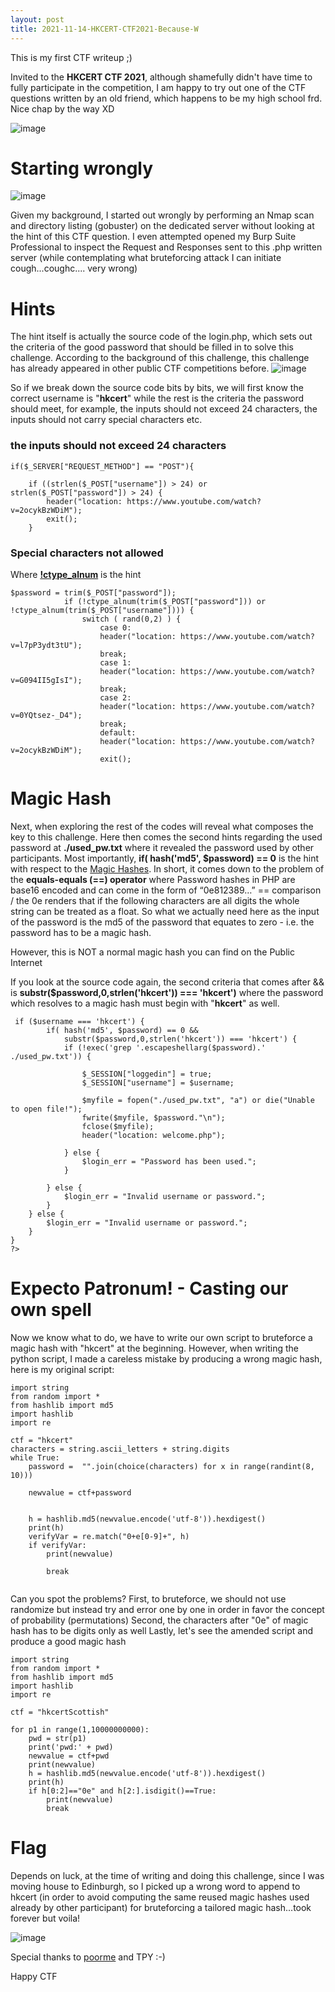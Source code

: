 ```yaml
---
layout: post
title: 2021-11-14-HKCERT-CTF2021-Because-W
---
```


This is my first CTF writeup ;)

Invited to the **HKCERT CTF 2021**, although shamefully didn't have time to fully participate in the competition, I am happy to try out one of the CTF questions written by an old friend, which happens to be my high school frd. Nice chap by the way XD

![image](https://user-images.githubusercontent.com/94167587/141699878-49579dcd-dd73-44b1-8596-f664d2fe7e0d.png)



# Starting wrongly

![image](https://user-images.githubusercontent.com/94167587/141700134-cc95a816-959c-44fb-a775-fa301abf658b.png)


Given my background, I started out wrongly by performing an Nmap scan and directory listing (gobuster) on the dedicated server without looking at the hint of this CTF question. I even attempted opened my Burp Suite Professional to inspect the Request and Responses sent to this .php written server (while contemplating what bruteforcing attack I can initiate cough...coughc.... very wrong) 

# Hints

The hint itself is actually the source code of the login.php, which sets out the criteria of the good password that should be filled in to solve this challenge. According to the background of this challenge, this challenge has already appeared in other public CTF competitions before. 
![image](https://user-images.githubusercontent.com/94167587/141700302-1c35acb5-7ab3-444c-9e72-97b7a259b0f0.png)


So if we break down the source code bits by bits, we will first know the correct username is "**hkcert**" while the rest is the criteria the password should meet, for example, the inputs should not exceed 24 characters, the inputs should not carry special characters etc. 

### the inputs should not exceed 24 characters
```
if($_SERVER["REQUEST_METHOD"] == "POST"){

    if ((strlen($_POST["username"]) > 24) or strlen($_POST["password"]) > 24) {
        header("location: https://www.youtube.com/watch?v=2ocykBzWDiM");
        exit();
    }
```

### Special characters not allowed 
Where [**!ctype_alnum**](https://www.php.net/manual/en/function.ctype-alnum.php) is the hint 
```
$password = trim($_POST["password"]);
            if (!ctype_alnum(trim($_POST["password"])) or !ctype_alnum(trim($_POST["username"]))) {
                switch ( rand(0,2) ) {
                    case 0:
                    header("location: https://www.youtube.com/watch?v=l7pP3ydt3tU");
                    break;
                    case 1:
                    header("location: https://www.youtube.com/watch?v=G094II5gIsI");
                    break;
                    case 2:
                    header("location: https://www.youtube.com/watch?v=0YQtsez-_D4");
                    break;
                    default:
                    header("location: https://www.youtube.com/watch?v=2ocykBzWDiM");
                    exit();
```
# Magic Hash
Next, when exploring the rest of the codes will reveal what composes the key to this challenge.
Here then comes the second hints regarding the used password at **./used_pw.txt** where it revealed the password used by other participants. 
Most importantly,  **if( hash('md5', $password) == 0** is the hint with respect to the [Magic Hashes](https://www.whitehatsec.com/blog/magic-hashes/). In short, it comes down to the problem of the **equals-equals (==) operator** where Password hashes in PHP are base16 encoded and can come in the form of “0e812389…”  == comparison / the 0e renders that if the following characters are all digits the whole string can be treated as a float. So what we actually need here as the input of the password is the md5 of the password that equates to zero - i.e. the password has to be a magic hash.

However, this is NOT a normal magic hash you can find on the Public Internet

If you look at the source code again, the second criteria that comes after && is **substr($password,0,strlen('hkcert')) === 'hkcert')** where the password which resolves to a magic hash must begin with "**hkcert**" as well.
```
 if ($username === 'hkcert') {
        if( hash('md5', $password) == 0 &&
            substr($password,0,strlen('hkcert')) === 'hkcert') {
            if (!exec('grep '.escapeshellarg($password).' ./used_pw.txt')) {

                $_SESSION["loggedin"] = true;
                $_SESSION["username"] = $username;

                $myfile = fopen("./used_pw.txt", "a") or die("Unable to open file!");
                fwrite($myfile, $password."\n");
                fclose($myfile);
                header("location: welcome.php");

            } else {
                $login_err = "Password has been used.";
            }

        } else {
            $login_err = "Invalid username or password.";
        }
    } else {
        $login_err = "Invalid username or password.";
    }
}
?>
```
# Expecto Patronum! - Casting our own spell
Now we know what to do, we have to write our own script to bruteforce a magic hash with "hkcert" at the beginning. 
However, when writing the python script, I made a careless mistake by producing a wrong magic hash, here is my original script:

```
import string
from random import *
from hashlib import md5
import hashlib
import re

ctf = "hkcert"
characters = string.ascii_letters + string.digits
while True:
    password =  "".join(choice(characters) for x in range(randint(8, 10)))

    newvalue = ctf+password

 
    h = hashlib.md5(newvalue.encode('utf-8')).hexdigest()
    print(h)
    verifyVar = re.match("0+e[0-9]+", h)
    if verifyVar:
        print(newvalue)
    
        break
            
```
Can you spot the problems? 
First, to bruteforce, we should not use randomize but instead try and error one by one in order in favor the concept of probability (permutations)
Second, the characters after "0e" of  magic hash has to be digits only as well
Lastly, let's see the amended script and produce a good magic hash


```
import string
from random import *
from hashlib import md5
import hashlib
import re

ctf = "hkcertScottish"

for p1 in range(1,10000000000):
    pwd = str(p1)
    print('pwd:' + pwd)
    newvalue = ctf+pwd
    print(newvalue)
    h = hashlib.md5(newvalue.encode('utf-8')).hexdigest()
    print(h)
    if h[0:2]=="0e" and h[2:].isdigit()==True:
        print(newvalue)    
        break
```

# Flag
Depends on luck, at the time of writing and doing this challenge, since I was moving house to Edinburgh, so I picked up a wrong word to append to hkcert (in order to avoid computing the same reused magic hashes used already by other participant) for bruteforcing a tailored magic hash...took forever but voila!

![image](https://user-images.githubusercontent.com/94167587/141701265-18a10f2a-cc70-4313-b804-c872d267cdbc.png)

Special thanks to [poorme](https://github.com/poormemememe/poorme.github.io/blob/main/myfirstwriteup.md) and TPY :-) 

Happy CTF 
